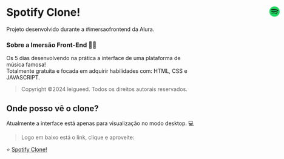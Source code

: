 # Spotify Clone! <img src="./assets/spotify.png" width="30px" style="position: absolute; right: 10px">

Projeto desenvolvido durante a #imersaofrontend da Alura.

### Sobre a Imersão Front-End 🤿💙

<p>Os 5 dias desenvolvendo na prática a interface de uma plataforma de música famosa! <br> Totalmente gratuita e focada em adquirir habilidades com: HTML, CSS e JAVASCRIPT.</p>

> Copyright ©2024 leigueed. Todos os direitos autorais reservados.

## Onde posso vê o clone?
Atualmente a interface está apenas para visualização no modo desktop. 💻

> Logo em baixo está o link, clique e aproveite:
<p>⭐ <a href="https://leigueed.github.io/spotify-imersao/"> Spotify Clone! </a></p>
